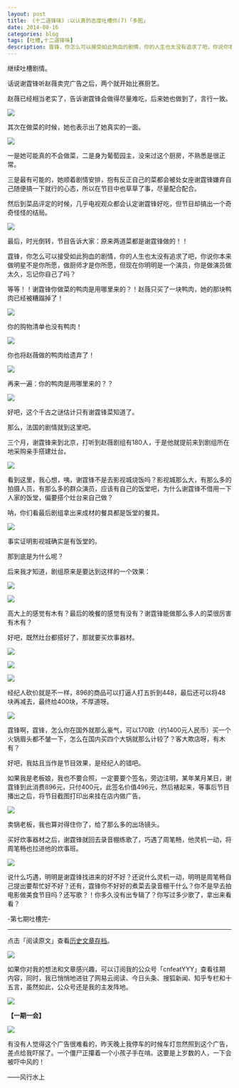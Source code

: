 ```yaml
---
layout: post
title: 《十二道锋味》:以认真的态度吐槽你(7)「多图」
date: 2014-08-16
categories: blog
tags: [吐槽,十二道锋味]
description: 霆锋，你怎么可以接受如此狗血的剧情，你的人生也太没有追求了吧，你说你本来做明星不是你所愿，做厨师才是你所愿，但现在你明明是一个演员，你是做演员做太久，忘记你自己了吗？
---
```



继续吐槽剧情。

话说谢霆锋听赵薇卖完广告之后，两个就开始比赛厨艺。

赵薇已经相当老实了，告诉谢霆锋会做得尽量难吃，后来她也做到了，言行一致。

![](http://cnfeat.qiniudn.com/Image-2014-08-12-14-38-21.png)

其次在做菜的时候，她也表示出了她真实的一面。

![](http://cnfeat.qiniudn.com/Image-2014-08-12-13-32-11.png)

一是她可能真的不会做菜，二是身为葡萄园主，没来过这个厨房，不熟悉是很正常。

三是最有可能的，她顺着剧情安排，抱有反正自己的菜都会被处女座谢霆锋嫌弃自己随便搞一下就行的心态，所以在节目中也草草了事，尽量配合配合。

然后到菜品评定的时候，几乎电视观众都会认定谢霆锋好吃，但节目却搞出一个奇奇怪怪的结局。

![](http://cnfeat.qiniudn.com/Image-2014-08-12-13-33-02.png)

最后，时光倒转，节目告诉大家：原来两道菜都是谢霆锋做的！！

霆锋，你怎么可以接受如此狗血的剧情，你的人生也太没有追求了吧，你说你本来做明星不是你所愿，做厨师才是你所愿，但现在你明明是一个演员，你是做演员做太久，忘记你自己了吗？

等等！！谢霆锋你做菜的鸭肉是用哪里来的？！赵薇只买了一块鸭肉，她的那块鸭肉已经被糟蹋掉了！

![](http://cnfeat.qiniudn.com/Image-2014-08-12-16-58-07.jpg)


你的购物清单也没有鸭肉！

![](http://cnfeat.qiniudn.com/Image-2014-08-12-16-58-41.jpg)

你也将赵薇做的鸭肉给遗弃了！

![](http://cnfeat.qiniudn.com/Image-2014-08-12-17-04-05.jpg)

再来一遍：你的鸭肉是用哪里来的？？

![](http://cnfeat.qiniudn.com/Image-2014-08-12-16-56-57.jpg)

好吧，这个千古之谜估计只有谢霆锋菜知道了。

那么，法国的剧情就到这里吧。

三个月，谢霆锋来到北京，打听到赵薇剧组有180人，于是他就提前来到剧组所在地采购亲手搭建灶台。

![](http://cnfeat.qiniudn.com/Image-2014-08-12-14-58-02.png)

看到这里，我心想，咦，谢霆锋不是去影视城烧饭吗？影视城那么大，有那么多的拍摄人员，有那么多的群众演员，应该有自己的饭堂吧，为什么谢霆锋不借用一下人家的饭堂，偏要搭个灶台来自己做？

呐，你们看最后剧组拿出来成材的餐具都是饭堂的餐具。

![](http://cnfeat.qiniudn.com/Image-2014-08-12-15-06-15.png)

事实证明影视城确实是有饭堂的。

那到底是为什么呢？

后来我才知道，剧组原来是要达到这样的一个效果：

![](http://cnfeat.qiniudn.com/Image-2014-08-12-15-13-28.jpg)

![](http://cnfeat.qiniudn.com/Image-2014-08-12-15-12-39.jpg)

高大上的感觉有木有？最后的晚餐的感觉有没有？谢霆锋能做那么多人的菜很厉害有木有？

好吧，既然灶台都搭好了，那就要买炊事器材。

![](http://cnfeat.qiniudn.com/Image-2014-08-12-13-44-11.png)

![](http://cnfeat.qiniudn.com/Image-2014-08-12-13-44-28.png)

![](http://cnfeat.qiniudn.com/Image-2014-08-12-13-46-05.png)

经纪人砍价就是不一样，896的商品可以打逼人打五折到448，最后还可以将48块再减去，最终给400块，不厚道呀。

![](http://cnfeat.qiniudn.com/Image-2014-08-12-16-02-25.jpg)

霆锋啊，霆锋，怎么你在国外就那么豪气，可以170欧（约1400元人民币）买一个火锅眉头都不皱一下，怎么在国内买四个大锅就那么计较了？客大欺店呀，有木有？

好吧，我姑且当作是节目效果，是经纪人的错吧。

如果我是老板娘，我也不要合照，一定要要个签名，旁边注明，某年某月某日，谢霆锋到此消费896元，只付400元，此签名价值496元，然后裱起来，等事后节目播出之后，将节目截图打印出来挂在店内做广告。

![](http://cnfeat.qiniudn.com/Image-2014-08-12-21-03-27.jpg)


卖锅老板，我也算对得住你了，给了那么多的出场镜头。

买好炊事器材之后，谢霆锋就回去录音棚练歌了，巧遇了周笔畅，他灵机一动，将周笔畅也拉进他的炊事班。

![](http://cnfeat.qiniudn.com/Image-2014-08-12-13-47-36.png)

说什么巧遇，明明是谢霆锋找进来的好不好？还说什么灵机一动，明明是周笔畅自己提出要帮忙好不好？还有，霆锋你不好好的煮菜去录音棚干什么？你不是早去拍电影做美食节目吗？还写歌？！你多久没有出专辑了？你写过多少歌了，拿出来看看？

-第七期吐槽完-


----

点击「阅读原文」查看[历史文章存档](http://xiaoyan.work)。

![](http://cnfeat.qiniudn.com/mHDSX.png)

如果你对我的想法和文章感兴趣，可以订阅我的公众号「cnfeatYYY」查看往期内容，同时，我已悄悄地进驻了网易云阅读、今日头条、搜狐新闻、知乎专栏和十五言，虽然如此，公众号还是我的主发阵地。

![](http://cnfeat.qiniudn.com/signitrue-2014-07-11.png)


**【一期一会】**



![](http://img3.douban.com/view/status/raw/public/dd64c1717917a0a.jpg)


有没有人觉得这个广告很难看的，昨天晚上我停车的时候车灯忽然照到这个广告，差点给我吓尿了。一个僵尸正攥着一个小孩子手在啃。这要是上岁数的人，一下会被吓中风的！

——风行水上
